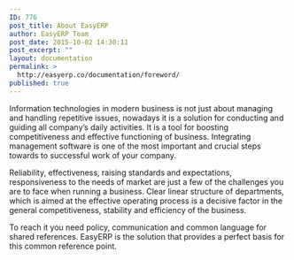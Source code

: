 ```yaml
---
ID: 776
post_title: About EasyERP
author: EasyERP Team
post_date: 2015-10-02 14:30:11
post_excerpt: ""
layout: documentation
permalink: >
  http://easyerp.co/documentation/foreword/
published: true
---
```

<span style="font-weight: 400;">Information technologies in modern business is not just about managing and handling repetitive issues, nowadays it is a solution for conducting and guiding all company’s daily activities. It is a tool for boosting competitiveness and effective functioning of business. Integrating management software is one of the most important and crucial steps towards to successful work of your company.</span>

<span style="font-weight: 400;">Reliability, effectiveness, raising standards and expectations, responsiveness to the needs of market are just a few of the challenges you are to face when running a business. Clear linear structure of departments, which is aimed at the effective operating process is a decisive factor in the general competitiveness, stability and efficiency of the business.</span>

<span style="font-weight: 400;">To reach it you need policy, communication and common language for shared references. EasyERP is the solution that provides a perfect basis for this common reference point.</span>
